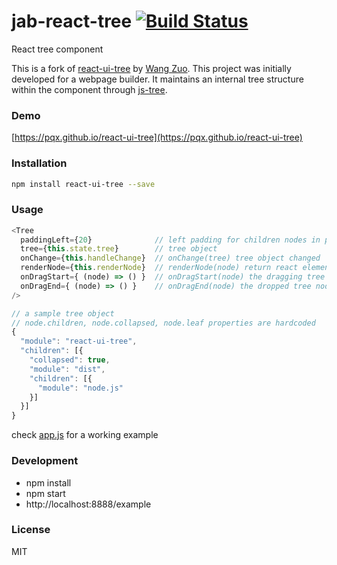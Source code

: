 # jab-react-tree [![Build Status](https://travis-ci.org/gabchang/jab-react-tree.svg)](https://travis-ci.org/gabchang/jab-react-tree)
React tree component

This is a fork of [react-ui-tree](https://pqx.github.io/react-ui-tree) by [Wang Zuo](https://github.com/pqx).
This project was initially developed for a webpage builder. It maintains an internal tree structure within the component through [js-tree](https://github.com/wangzuo/js-tree).

### Demo
[https://pqx.github.io/react-ui-tree](https://pqx.github.io/react-ui-tree)

### Installation
``` sh
npm install react-ui-tree --save
```

### Usage
``` javascript
<Tree
  paddingLeft={20}              // left padding for children nodes in pixels
  tree={this.state.tree}        // tree object
  onChange={this.handleChange}  // onChange(tree) tree object changed
  renderNode={this.renderNode}  // renderNode(node) return react element
  onDragStart={ (node) => () }  // onDragStart(node) the dragging tree node
  onDragEnd={ (node) => () }    // onDragEnd(node) the dropped tree node
/>

// a sample tree object
// node.children, node.collapsed, node.leaf properties are hardcoded
{
  "module": "react-ui-tree",
  "children": [{
    "collapsed": true,
    "module": "dist",
    "children": [{
      "module": "node.js"
    }]
  }]
}
```
check [app.js](https://github.com/gabchang/jab-react-tree/blob/master/example/app.js) for a working example

### Development
- npm install
- npm start
- http://localhost:8888/example

### License
MIT
